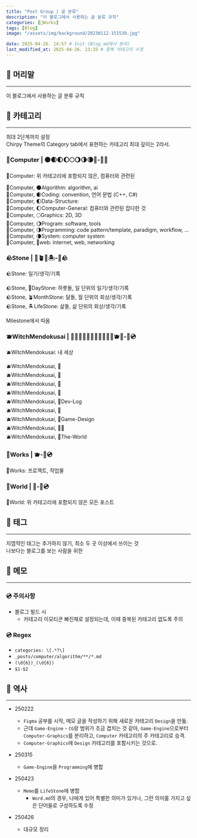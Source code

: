 ```yaml
---
title: "Post Group | 글 분류"
description: "이 블로그에서 사용하는 글 분류 규칙"
categories: [🍇Works]
tags: [Blog]
image: "/assets/img/background/20230112-151539.jpg"

date: 2025-04-26. 14:57 # Init (Blog.md에서 분리)
last_modified_at: 2025-04-26. 23:35 # 중복 카테고리 수정
---
```


## 📀 머리말

---

이 블로그에서 사용하는 글 분류 규칙  

## 📀 카테고리

---

최대 2단계까지 설정  
Chirpy Theme의 Category tab에서 표현하는 카테고리 최대 깊이는 2라서.  

### 💫Computer | 🌑🌒🌓🌔🌕🌖🌗🌘🌚-💫🫧

💫Computer: 위 카테고리에 포함되지 않은, 컴퓨터와 관련된  

💫Computer, 🌑Algorithm: algorithm, ai  
💫Computer, 🌒Coding: convention, 언어 문법 (C++, C#)  
💫Computer, 🌓Data-Structure:  
💫Computer, 🌔Computer-General: 컴퓨터와 관련된 잡다한 것  
💫Computer, 🌕Graphics: 2D, 3D  
💫Computer, 🌖Program: software, tools  
💫Computer, 🌗Programming: code pattern/template, paradigm, workflow, ...  
💫Computer, 🌘System: computer system  
💫Computer, 🌚web: internet, web, networking  

### 🪨Stone | 🌱🪴🌴🏝️-🗿🪨

🪨Stone: 일기/생각/기록  

🪨Stone, 🌱DayStone: 하룻돌, 일 단위의 일기/생각/기록  
🪨Stone, 🪴MonthStone: 달돌, 월 단위의 회상/생각/기록  
🪨Stone, 🏝️LifeStone: 삶돌, 삶 단위의 회상/생각/기록  

Milestone에서 따옴  

### 🫐WitchMendokusai | 🍉🍊🍍🍌🍋🍐🥑🍋‍🟩🍈🥥🫐🍇-📀💿

🫐WitchMendokusai: 내 세상  

🫐WitchMendokusai, 🍉  
🫐WitchMendokusai, 🍊  
🫐WitchMendokusai, 🍍  
🫐WitchMendokusai, 🍌  
🫐WitchMendokusai, 🍋Dev-Log  
🫐WitchMendokusai, 🍐  
🫐WitchMendokusai, 🥑Game-Design  
🫐WitchMendokusai, 🍋‍🟩  
🫐WitchMendokusai, 🥥The-World  

### 🍇Works | 🫐-📀💿

🍇Works: 프로젝트, 작업물  

### 📀World | 📀-📀💿

📀World: 위 카테고리에 포함되지 않은 모든 포스트  

## 📀 태그

---

지엽적인 태그는 추가하지 않기, 최소 두 곳 이상에서 쓰이는 것  
나보다는 블로그를 보는 사람을 위한  

## 📀 메모

---

### 💿 주의사항

- 블로그 빌드 시
  - 카테고리 이모티콘 빠진채로 설정되는데, 이때 중복된 카테고리 없도록 주의

### 💿 Regex

- `categories: \[.*?\]`
- `_posts/computer/algorithm/**/*.md`
- `(\d{6})_(\d{6})`
- `$1-$2`

## 📀 역사

---

- 250222
  - `Figma` 공부를 시작, 메모 글을 작성하기 위해 새로운 카테고리 `Design`을 만듦.
  - 근데 `Game-Engine` - `CG`랑 범위가 조금 겹치는 것 같아, `Game-Engine`으로부터 `Computer-Graphics`를 분리하고, `Computer` 카테고리의 주 카테고리로 승격.
  - `Computer-Graphics`에 `Design` 카테고리를 포함시키는 것으로.

- 250315
  - `Game-Engine`을 `Programming`에 병합

- 250423
  - `Memo`를 `LifeStone`에 병합
    - `Word.md`의 경우, 나에게 있어 특별한 의미가 있거나, 그런 의미를 가지고 싶은 단어들로 구성하도록 수정

- 250426
  - 대규모 정리
